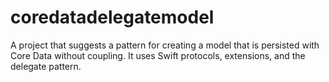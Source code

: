 # coredatadelegatemodel

A project that suggests a pattern for creating a model that is persisted with Core Data without coupling. It uses Swift protocols, extensions, and the delegate pattern.
